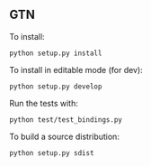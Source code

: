 ## GTN

To install:

```
python setup.py install
```

To install in editable mode (for dev):

```
python setup.py develop
```

Run the tests with:

```
python test/test_bindings.py
```

To build a source distribution:

```
python setup.py sdist
```

